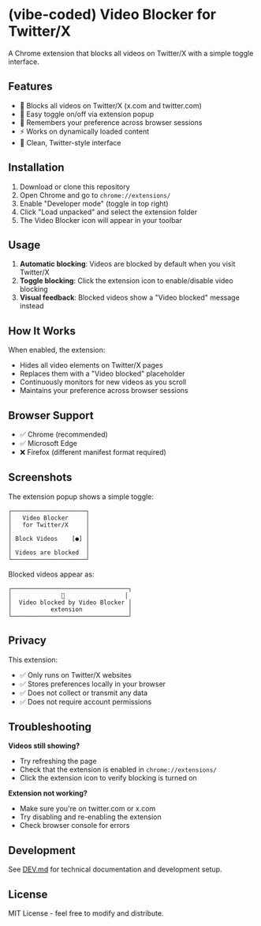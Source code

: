 # (vibe-coded) Video Blocker for Twitter/X

A Chrome extension that blocks all videos on Twitter/X with a simple toggle interface.

## Features

- 🚫 Blocks all videos on Twitter/X (x.com and twitter.com)
- 🔄 Easy toggle on/off via extension popup
- 💾 Remembers your preference across browser sessions
- ⚡ Works on dynamically loaded content
- 🎨 Clean, Twitter-style interface

## Installation

1. Download or clone this repository
2. Open Chrome and go to `chrome://extensions/`
3. Enable "Developer mode" (toggle in top right)
4. Click "Load unpacked" and select the extension folder
5. The Video Blocker icon will appear in your toolbar

## Usage

1. **Automatic blocking**: Videos are blocked by default when you visit Twitter/X
2. **Toggle blocking**: Click the extension icon to enable/disable video blocking
3. **Visual feedback**: Blocked videos show a "Video blocked" message instead

## How It Works

When enabled, the extension:
- Hides all video elements on Twitter/X pages
- Replaces them with a "Video blocked" placeholder
- Continuously monitors for new videos as you scroll
- Maintains your preference across browser sessions

## Browser Support

- ✅ Chrome (recommended)
- ✅ Microsoft Edge
- ❌ Firefox (different manifest format required)

## Screenshots

The extension popup shows a simple toggle:
```
┌─────────────────────┐
│   Video Blocker     │
│   for Twitter/X     │
│                     │
│ Block Videos    [●] │
│                     │
│ Videos are blocked  │
└─────────────────────┘
```

Blocked videos appear as:
```
┌─────────────────────────────────┐
│              🚫                 │
│  Video blocked by Video Blocker │
│           extension             │
└─────────────────────────────────┘
```

## Privacy

This extension:
- ✅ Only runs on Twitter/X websites
- ✅ Stores preferences locally in your browser
- ✅ Does not collect or transmit any data
- ✅ Does not require account permissions

## Troubleshooting

**Videos still showing?**
- Try refreshing the page
- Check that the extension is enabled in `chrome://extensions/`
- Click the extension icon to verify blocking is turned on

**Extension not working?**
- Make sure you're on twitter.com or x.com
- Try disabling and re-enabling the extension
- Check browser console for errors

## Development

See [DEV.md](DEV.md) for technical documentation and development setup.

## License

MIT License - feel free to modify and distribute.
